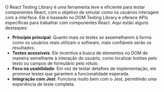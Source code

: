 O React Testing Library é uma ferramenta leve e eficiente para testar componentes React, com o objetivo de simular como os usuários interagem com a interface. Ele é baseado no DOM Testing Library e oferece APIs específicas para trabalhar com componentes React. Aqui estão alguns destaques:

- **Princípio principal**: Quanto mais os testes se assemelharem à forma como os usuários reais utilizam o software, mais confiáveis serão os resultados.
- **Testes acessíveis**: Ele incentiva a busca de elementos no DOM de maneira semelhante à interação do usuário, como localizar botões pelo texto ou campos de formulário pelo rótulo.
- **Foco na usabilidade**: Em vez de testar detalhes de implementação, ele promove testes que garantem a funcionalidade esperada.
- **Integração com Jest**: Funciona muito bem com o Jest, permitindo uma experiência de teste completa.

